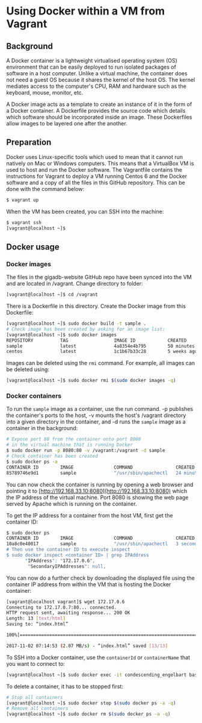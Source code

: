 # Using Docker within a VM from Vagrant

## Background

A Docker container is a lightweight virtualised operating system (OS)
environment that can be easily deployed to run isolated packages of software in 
a host computer. Unlike a virtual machine, the container does not need a guest 
OS because it shares the kernel of the host OS. The kernel mediates access to 
the computer's CPU, RAM and hardware such as the keyboard, mouse, monitor, etc.

A Docker image acts as a template to create an instance of it in the form of a
Docker container. A Dockerfile provides the source code which details which 
software should be incorporated inside an image. These Dockerfiles allow images 
to be layered one after the another.

## Preparation

Docker uses Linux-specific tools which used to mean that it cannot run
natively on Mac or Windows computers. This means that a VirtualBox VM is used 
to host and run the Docker software. The Vagrantfile contains the instructions
for Vagrant to deploy a VM running Centos 6 and the Docker software and a copy
of all the files in this GitHub repository. This can be done with the command 
below:

```bash
$ vagrant up
```

When the VM has been created, you can SSH into the machine:

```bash
$ vagrant ssh
[vagrant@localhost ~]$ 
```

## Docker usage

### Docker images

The files in the gigadb-website GitHub repo have been synced into the VM and are
located in /vagrant. Change directory to folder:

```bash
[vagrant@localhost ~]$ cd /vagrant
```

There is a Dockerfile in this directory. Create the Docker image from this 
Dockerfile:

```bash
[vagrant@localhost ~]$ sudo docker build -t sample .
# Check image has been created by asking for an image list:
[vagrant@localhost ~]$ sudo docker images
REPOSITORY          TAG                 IMAGE ID            CREATED             VIRTUAL SIZE
sample              latest              4a8354e4b795        50 minutes ago      347.3 MB
centos              latest              1c1b67b33c28        5 weeks ago         196.6 MB
```

Images can be deleted using the `rmi` command. For example, all images can be
deleted using:

```bash
[vagrant@localhost ~]$ sudo docker rmi $(sudo docker images -q)
```

### Docker containers

To run the `sample` image as a container, use the run command. -p publishes the 
container's ports to the host, -v mounts the host's /vagrant directory into a 
given directory in the container, and -d runs the `sample` image as a container 
in the background:

```bash
# Expose port 80 from the container onto port 8080 
# in the virtual machine that is running Docker
$ sudo docker run -p 8080:80 -v /vagrant:/vagrant -d sample
# Check container has been created
$ sudo docker ps -a
CONTAINER ID        IMAGE               COMMAND                CREATED             STATUS              PORTS                NAMES
85789746e9d1        sample              "/usr/sbin/apachectl   24 minutes ago      Up 24 minutes       0.0.0.0:80->80/tcp   condescending_engelbart   
```

You can now check the container is running by opening a web browser and pointing 
it to [http://192.168.33.10:8080](http://192.168.33.10:8080) which the IP 
address of the virtual machine. Port 8080 is showing the web page served by
Apache which is running on the container.

To get the IP address for a container from the host VM, first get the container
ID:

```bash
$ sudo docker ps
CONTAINER ID        IMAGE               COMMAND                CREATED             STATUS              PORTS                    NAMES
10a8c0e40017        sample              "/usr/sbin/apachectl   3 seconds ago       Up 2 seconds        0.0.0.0:2122->2122/tcp   goofy_sinoussi 
# Then use the container ID to execute inspect
$ sudo docker inspect <container ID> | grep IPAddress
       "IPAddress": "172.17.0.6",
        "SecondaryIPAddresses": null,
```

You can now do a further check by downloading the displayed file using the 
container IP address from within the VM that is hosting the Docker container:

```bash
[vagrant@localhost vagrant]$ wget 172.17.0.6
Connecting to 172.17.0.7:80... connected.
HTTP request sent, awaiting response... 200 OK
Length: 13 [text/html]
Saving to: “index.html”

100%[================================================================================================================================>] 13          --.-K/s   in 0s      

2017-11-02 07:14:53 (2.07 MB/s) - “index.html” saved [13/13]
```

To SSH into a Docker container, use the `containerId` or `containerName` that 
you want to connect to:

```bash
[vagrant@localhost ~]$ sudo docker exec -it condescending_engelbart bash
```

To delete a container, it has to be stopped first:

```bash
# Stop all containers
[vagrant@localhost ~]$ sudo docker stop $(sudo docker ps -a -q)
# Remove all containers
[vagrant@localhost ~]$ sudo docker rm $(sudo docker ps -a -q)
```
 
